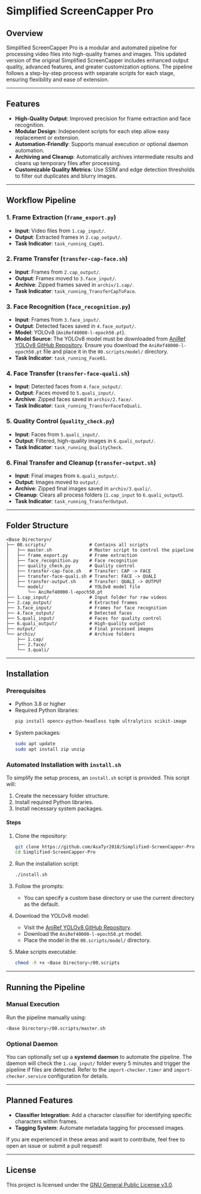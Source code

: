 # Simplified ScreenCapper Pro

## Overview

Simplified ScreenCapper Pro is a modular and automated pipeline for processing video files into high-quality frames and images. This updated version of the original Simplified ScreenCapper includes enhanced output quality, advanced features, and greater customization options. The pipeline follows a step-by-step process with separate scripts for each stage, ensuring flexibility and ease of extension.

---

## Features

- **High-Quality Output**: Improved precision for frame extraction and face recognition.
- **Modular Design**: Independent scripts for each step allow easy replacement or extension.
- **Automation-Friendly**: Supports manual execution or optional daemon automation.
- **Archiving and Cleanup**: Automatically archives intermediate results and cleans up temporary files after processing.
- **Customizable Quality Metrics**: Use SSIM and edge detection thresholds to filter out duplicates and blurry images.

---

## Workflow Pipeline

### 1. Frame Extraction (`frame_export.py`)
- **Input**: Video files from `1.cap_input/`.
- **Output**: Extracted frames in `2.cap_output/`.
- **Task Indicator**: `task_running_Cap01`.

### 2. Frame Transfer (`transfer-cap-face.sh`)
- **Input**: Frames from `2.cap_output/`.
- **Output**: Frames moved to `3.face_input/`.
- **Archive**: Zipped frames saved in `archiv/1.cap/`.
- **Task Indicator**: `task_running_TransferCapToFace`.

### 3. Face Recognition (`face_recognition.py`)
- **Input**: Frames from `3.face_input/`.
- **Output**: Detected faces saved in `4.face_output/`.
- **Model**: YOLOv8 (`AniRef40000-l-epoch50.pt`).
- **Model Source**: The YOLOv8 model must be downloaded from [AniRef YOLOv8 GitHub Repository](https://github.com/SoulflareRC/AniRef-yolov8). Ensure you download the `AniRef40000-l-epoch50.pt` file and place it in the `00.scripts/model/` directory.
- **Task Indicator**: `task_running_Face01`.

### 4. Face Transfer (`transfer-face-quali.sh`)
- **Input**: Detected faces from `4.face_output/`.
- **Output**: Faces moved to `5.quali_input/`.
- **Archive**: Zipped faces saved in `archiv/2.face/`.
- **Task Indicator**: `task_running_TransferFaceToQuali`.

### 5. Quality Control (`quality_check.py`)
- **Input**: Faces from `5.quali_input/`.
- **Output**: Filtered, high-quality images in `6.quali_output/`.
- **Task Indicator**: `task_running_QualityCheck`.

### 6. Final Transfer and Cleanup (`transfer-output.sh`)
- **Input**: Final images from `6.quali_output/`.
- **Output**: Images moved to `output/`.
- **Archive**: Zipped final images saved in `archiv/3.quali/`.
- **Cleanup**: Clears all process folders (`1.cap_input` to `6.quali_output`).
- **Task Indicator**: `task_running_TransferOutput`.

---

## Folder Structure

```plaintext
<Base Directory>/
├── 00.scripts/                # Contains all scripts
│   ├── master.sh              # Master script to control the pipeline
│   ├── frame_export.py        # Frame extraction
│   ├── face_recognition.py    # Face recognition
│   ├── quality_check.py       # Quality control
│   ├── transfer-cap-face.sh   # Transfer: CAP -> FACE
│   ├── transfer-face-quali.sh # Transfer: FACE -> QUALI
│   ├── transfer-output.sh     # Transfer: QUALI -> OUTPUT
│   └── model/                 # YOLOv8 model file
│       └── AniRef40000-l-epoch50.pt
├── 1.cap_input/               # Input folder for raw videos
├── 2.cap_output/              # Extracted frames
├── 3.face_input/              # Frames for face recognition
├── 4.face_output/             # Detected faces
├── 5.quali_input/             # Faces for quality control
├── 6.quali_output/            # High-quality output
├── output/                    # Final processed images
└── archiv/                    # Archive folders
    ├── 1.cap/
    ├── 2.face/
    └── 3.quali/
```

---

## Installation

### Prerequisites
- Python 3.8 or higher
- Required Python libraries:
  ```bash
  pip install opencv-python-headless tqdm ultralytics scikit-image
  ```
- System packages:
  ```bash
  sudo apt update
  sudo apt install zip unzip
  ```

### Automated Installation with `install.sh`
To simplify the setup process, an `install.sh` script is provided. This script will:

1. Create the necessary folder structure.
2. Install required Python libraries.
3. Install necessary system packages.

#### Steps
1. Clone the repository:
   ```bash
   git clone https://github.com/AsaTyr2018/Simplified-ScreenCapper-Pro
   cd Simplified-ScreenCapper-Pro
   ```
2. Run the installation script:
   ```bash
   ./install.sh
   ```
3. Follow the prompts:
   - You can specify a custom base directory or use the current directory as the default.

4. Download the YOLOv8 model:
   - Visit the [AniRef YOLOv8 GitHub Repository](https://github.com/SoulflareRC/AniRef-yolov8).
   - Download the `AniRef40000-l-epoch50.pt` model.
   - Place the model in the `00.scripts/model/` directory.
5. Make scripts executable:
   ```bash
   chmod -R +x <Base Directory>/00.scripts
   ```

---

## Running the Pipeline

### Manual Execution
Run the pipeline manually using:
```bash
<Base Directory>/00.scripts/master.sh
```

### Optional Daemon
You can optionally set up a **systemd daemon** to automate the pipeline. The daemon will check the `1.cap_input/` folder every 5 minutes and trigger the pipeline if files are detected. Refer to the `import-checker.timer` and `import-checker.service` configuration for details.

---

## Planned Features

- **Classifier Integration**: Add a character classifier for identifying specific characters within frames.
- **Tagging System**: Automate metadata tagging for processed images.

If you are experienced in these areas and want to contribute, feel free to open an issue or submit a pull request!

---

## License

This project is licensed under the [GNU General Public License v3.0](LICENSE).
